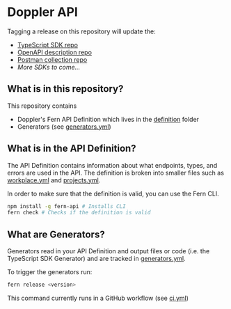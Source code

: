 # Doppler API

Tagging a release on this repository will update the:

- [TypeScript SDK repo](https://github.com/fern-doppler/doppler-node)
- [OpenAPI description repo](https://github.com/fern-doppler/doppler-openapi)
- [Postman collection repo](https://github.com/fern-doppler/doppler-postman)
- _More SDKs to come..._

## What is in this repository?

This repository contains

- Doppler's Fern API Definition which lives in the [definition](./fern/api/definition/) folder
- Generators (see [generators.yml](./fern/api/generators.yml))

## What is in the API Definition?

The API Definition contains information about what endpoints, types, and errors are used in the API. The definition is broken into smaller files such as [workplace.yml](fern/api/definition/workplace.yml) and [projects.yml](fern/api/definition/projects.yml).

In order to make sure that the definition is valid, you can use the Fern CLI.

```bash
npm install -g fern-api # Installs CLI
fern check # Checks if the definition is valid
```

## What are Generators?

Generators read in your API Definition and output files or code (i.e. the TypeScript SDK Generator) and are tracked in [generators.yml](./fern/api/generators.yml).

To trigger the generators run:

```bash
fern release <version>
```

This command currently runs in a GitHub workflow (see [ci.yml](.github/workflows/ci.yml#L32))
